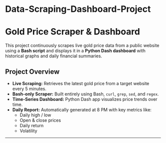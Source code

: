 # Data-Scraping-Dashboard-Project

# Gold Price Scraper & Dashboard

This project continuously scrapes live gold price data from a public website using a **Bash script** and displays it in a **Python Dash dashboard** with historical graphs and daily financial summaries.

## Project Overview

- **Live Scraping:** Retrieves the latest gold price from a target website every 5 minutes.
- **Bash-only Scraper:** Built entirely using Bash, `curl`, `grep`, `sed`, and `regex`.
- **Time-Series Dashboard:** Python Dash app visualizes price trends over time.
- **Daily Report:** Automatically generated at 8 PM with key metrics like:
  - Daily high / low
  - Open & close prices
  - Daily return
  - Volatility 

---
